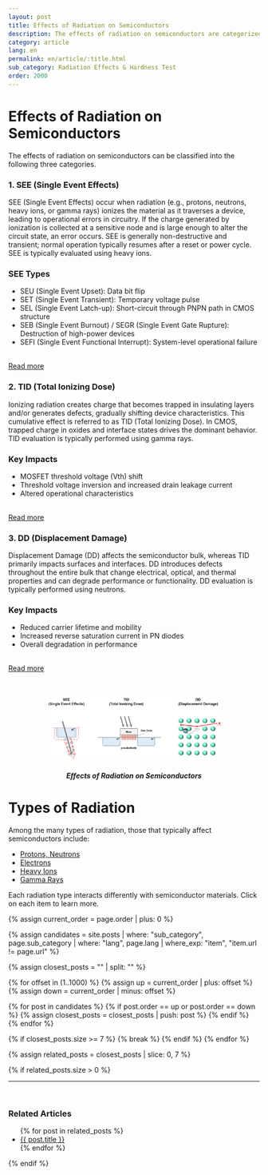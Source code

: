 ```yaml
---
layout: post
title: Effects of Radiation on Semiconductors
description: The effects of radiation on semiconductors are categorized into SEE, TID, and DD. This article explains the mechanisms, evaluation methods, and key impacts of each. It covers the fundamental concepts necessary to ensure semiconductor reliability and radiation hardness.
category: article
lang: en
permalink: en/article/:title.html
sub_category: Radiation Effects & Hardness Test
order: 2000
---
```


# Effects of Radiation on Semiconductors

The effects of radiation on semiconductors can be classified into the following three categories.

### 1. SEE (Single Event Effects)

SEE (Single Event Effects) occur when radiation (e.g., protons, neutrons, heavy ions, or gamma rays) ionizes the material as it traverses a device, leading to operational errors in circuitry. If the charge generated by ionization is collected at a sensitive node and is large enough to alter the circuit state, an error occurs. SEE is generally non-destructive and transient; normal operation typically resumes after a reset or power cycle.
SEE is typically evaluated using heavy ions.<br>
### SEE Types 
<ul class="qrt-list">
  <li>SEU (Single Event Upset): Data bit flip </li>
  <li>SET (Single Event Transient): Temporary voltage pulse</li>
  <li>SEL (Single Event Latch-up): Short-circuit through PNPN path in CMOS structure  </li>
  <li>SEB (Single Event Burnout) / SEGR (Single Event Gate Rupture): Destruction of high-power devices  </li>
  <li>SEFI (Single Event Functional Interrupt): System-level operational failure  </li>
</ul>
<br>
<div class="qrt-button-wrapper">
  <a class="qrt-button" href="/en/article/1.-SEE.html">
    Read more
  </a>
</div>


### 2. TID (Total Ionizing Dose)

Ionizing radiation creates charge that becomes trapped in insulating layers and/or generates defects, gradually shifting device characteristics. This cumulative effect is referred to as TID (Total Ionizing Dose). In CMOS, trapped charge in oxides and interface states drives the dominant behavior.
TID evaluation is typically performed using gamma rays.<br>

### Key Impacts  

<ul class="qrt-list">
  <li>MOSFET threshold voltage (Vth) shift  </li>
  <li>Threshold voltage inversion and increased drain leakage current  </li>
  <li>Altered operational characteristics </li>
</ul>
<br>
<div class="qrt-button-wrapper">
  <a class="qrt-button" href="/en/article/7.TID.html">
    Read more
  </a>
</div>

### 3. DD (Displacement Damage)
Displacement Damage (DD) affects the semiconductor bulk, whereas TID primarily impacts surfaces and interfaces. DD introduces defects throughout the entire bulk that change electrical, optical, and thermal properties and can degrade performance or functionality.
DD evaluation is typically performed using neutrons.
### Key Impacts   

<ul class="qrt-list">
  <li>Reduced carrier lifetime and mobility  </li>
  <li>Increased reverse saturation current in PN diodes  </li>
  <li>Overall degradation in performance  </li>
</ul>
<br>
<div class="qrt-button-wrapper">
  <a class="qrt-button" href="/en/article/18.DD.html">
    Read more
  </a>
</div>
<br>

<br>
<p align="center"> 
  <img src="/assets/Articles/radiation_effects.webp" alt="Radiation Effects" style="width: 70%;">
</p>

<!-- Image Caption -->
<div align="center"> 
<h5>Effects of Radiation on Semiconductors</h5>
</div>

# Types of Radiation

Among the many types of radiation, those that typically affect semiconductors include:

<ul class="qrt-list-link">
  <li><a href="/en/article/23.Nucleons.html">Protons, Neutrons</a></li>
  <li><a href="/en/article/22.electrons.html">Electrons</a></li>
  <li><a href="/en/article/24.ions.html">Heavy Ions</a></li>
  <li><a href="/en/article/21.photons.html">Gamma Rays</a></li>
</ul>

Each radiation type interacts differently with semiconductor materials. Click on each item to learn more.

{% assign current_order = page.order | plus: 0 %}

{% assign candidates = site.posts 
  | where: "sub_category", page.sub_category 
  | where: "lang", page.lang 
  | where_exp: "item", "item.url != page.url" 
%}

{% assign closest_posts = "" | split: "" %}

{% for offset in (1..1000) %}
  {% assign up = current_order | plus: offset %}
  {% assign down = current_order | minus: offset %}

  {% for post in candidates %}
    {% if post.order == up or post.order == down %}
      {% assign closest_posts = closest_posts | push: post %}
    {% endif %}
  {% endfor %}

  {% if closest_posts.size >= 7 %}
    {% break %}
  {% endif %}
{% endfor %}

{% assign related_posts = closest_posts | slice: 0, 7 %}

{% if related_posts.size > 0 %}
  <hr>
  <br>
  <h3>Related Articles</h3>
  <ul>
    {% for post in related_posts %}
      <li><a href="{{ post.url }}">{{ post.title }}</a></li>
    {% endfor %}
  </ul>
{% endif %}
